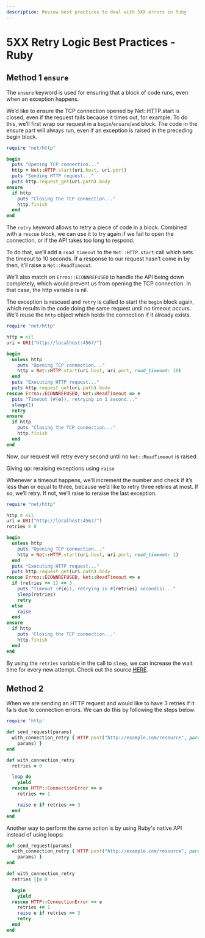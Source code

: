 ```yaml
---
description: Review best practices to deal with 5XX errors in Ruby
---
```


# 5XX Retry Logic Best Practices - Ruby

## Method 1 `ensure`

The `ensure` keyword is used for ensuring that a block of code runs, even when an exception happens.

We’d like to ensure the TCP connection opened by Net::HTTP.start is closed, even if the request fails because it times out, for example. To do this, we’ll first wrap our request in a `begin`/`ensure`/`end` block. The code in the ensure part will always run, even if an exception is raised in the preceding begin block.

```ruby
require "net/http"

begin
  puts "Opening TCP connection..."
  http = Net::HTTP.start(uri.host, uri.port)
  puts "Sending HTTP request..."
  puts http.request_get(uri.path).body
ensure
  if http
    puts "Closing the TCP connection..."
    http.finish
  end
end
```

The `retry` keyword allows to retry a piece of code in a block. Combined with a `rescue` block, we can use it to try again if we fail to open the connection, or if the API takes too long to respond.

To do that, we’ll add a `read_timeout` to the `Net::HTTP.start` call which sets the timeout to 10 seconds. If a response to our request hasn’t come in by then, it’ll raise a `Net::ReadTimeout`.

We’ll also match on `Errno::ECONNREFUSED` to handle the API being down completely, which would prevent us from opening the TCP connection. In that case, the http variable is nil.

The exception is rescued and `retry` is called to start the `begin` block again, which results in the code doing the same request until no timeout occurs. We’ll reuse the `http` object which holds the connection if it already exists.

```ruby
require "net/http"

http = nil
uri = URI("http://localhost:4567/")

begin
  unless http
    puts "Opening TCP connection..."
    http = Net::HTTP.start(uri.host, uri.port, read_timeout: 10)
  end
  puts "Executing HTTP request..."
  puts http.request_get(uri.path).body
rescue Errno::ECONNREFUSED, Net::ReadTimeout => e
  puts "Timeout (#{e}), retrying in 1 second..."
  sleep(1)
  retry
ensure
  if http
    puts "Closing the TCP connection..."
    http.finish
  end
end
```

Now, our request will retry every second until no `Net::ReadTimeout` is raised.

Giving up: reraising exceptions using `raise`

Whenever a timeout happens, we’ll increment the number and check if it’s less than or equal to three, because we’d like to retry three retries at most. If so, we’ll retry. If not, we’ll raise to reraise the last exception.

```ruby
require "net/http"

http = nil
uri = URI("http://localhost:4567/")
retries = 0

begin
  unless http
    puts "Opening TCP connection..."
    http = Net::HTTP.start(uri.host, uri.port, read_timeout: 1)
  end
  puts "Executing HTTP request..."
  puts http.request_get(uri.path).body
rescue Errno::ECONNREFUSED, Net::ReadTimeout => e
  if (retries += 1) <= 3
    puts "Timeout (#{e}), retrying in #{retries} second(s)..."
    sleep(retries)
    retry
  else
    raise
  end
ensure
  if http
    puts 'Closing the TCP connection...'
    http.finish
  end
end
```

By using the `retries` variable in the call to `sleep`, we can increase the wait time for every new attempt. Check out the source [HERE](https://blog.appsignal.com/2018/05/16/ensure-retry-and-reraise-exceptions-in-ruby.html).

## Method 2

When we are sending an HTTP request and would like to have 3 retries if it fails due to connection errors. We can do this by following the steps below:

```ruby
require 'http'

def send_request(params)
  with_connection_retry { HTTP.post("http://example.com/resource", params: 
    params) }
end

def with_connection_retry
  retries = 0

  loop do
    yield
  rescue HTTP::ConnectionError => e
    retries += 1

    raise e if retries >= 3
  end
end
```

Another way to perform the same action is by using Ruby's native API instead of using loops:

```ruby
def send_request(params)
  with_connection_retry { HTTP.post("http://example.com/resource", params: 
    params) }
end

def with_connection_retry
  retries ||= 0

  begin
    yield
  rescue HTTP::ConnectionError => e
    retries += 1
    raise e if retries >= 3
    retry
  end
end
```

